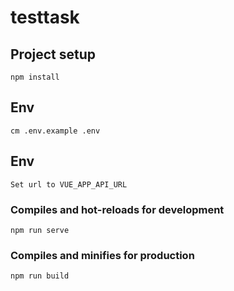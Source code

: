 # testtask

## Project setup
```
npm install
```
## Env
```
cm .env.example .env
```
## Env
```
Set url to VUE_APP_API_URL
```
### Compiles and hot-reloads for development
```
npm run serve
```

### Compiles and minifies for production
```
npm run build
```
